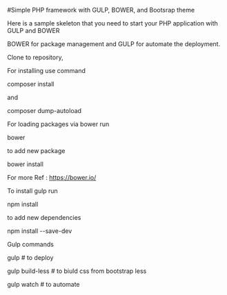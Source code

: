 #Simple PHP framework with GULP, BOWER, and Bootsrap theme

Here is a sample skeleton that you need to start your PHP application with GULP and BOWER

BOWER for package management and GULP for automate the deployment.

Clone to repository,

For installing use command

composer install

and

composer dump-autoload

For loading packages via bower run

bower

to add new package

bower install <package>

For more Ref : https://bower.io/

To install gulp run

npm install

to add new dependencies

npm install <package> --save-dev

Gulp commands

gulp # to deploy

gulp build-less # to biuld css from bootstrap less

gulp watch # to automate



